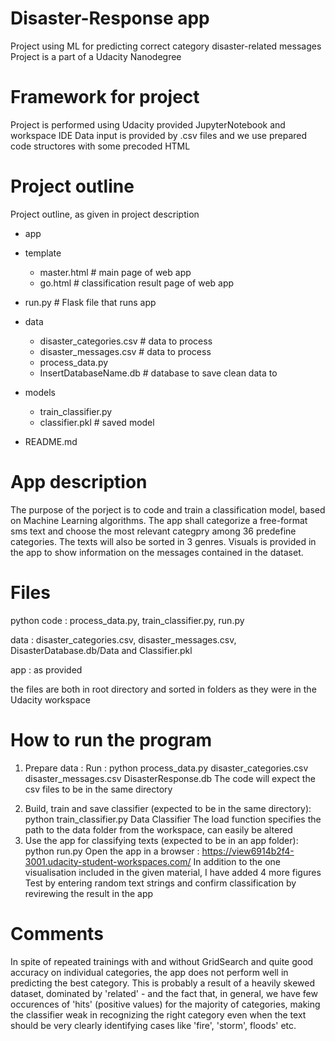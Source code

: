 # Disaster-Response app 
Project using ML for predicting correct category disaster-related messages 
Project is a part of a Udacity Nanodegree

# Framework for project
Project is performed using Udacity provided JupyterNotebook and workspace IDE
Data input is provided by .csv files and we use prepared code structores with some precoded HTML 

# Project outline 
Project outline, as given in project description

- app
 - template
    - master.html  # main page of web app
    - go.html  # classification result page of web app
  - run.py  # Flask file that runs app

- data
  - disaster_categories.csv  # data to process 
  - disaster_messages.csv  # data to process
  - process_data.py
  - InsertDatabaseName.db   # database to save clean data to

- models
  - train_classifier.py
  - classifier.pkl  # saved model 

- README.md

# App description
The purpose of the porject is to code and train a classification model, based on Machine Learning algorithms.
The app shall categorize a free-format sms text and choose the most relevant categpry among 36 predefine categories.
The texts will also be sorted in 3 genres. 
Visuals is provided in the app to show information on the messages contained in the dataset.

# Files
python code : process_data.py, train_classifier.py, run.py

data : disaster_categories.csv, disaster_messages.csv, DisasterDatabase.db/Data and Classifier.pkl

app : as provided

the files are both in root directory and sorted in folders as they were in the Udacity workspace
  

# How to run the program
1. Prepare data : Run : python process_data.py disaster_categories.csv disaster_messages.csv DisasterResponse.db
   The code will expect the csv files to be in the same directory 
2) Build, train and save classifier (expected to be in the same directory): python train_classifier.py Data Classifier
   The load function specifies the path to the data folder from the workspace, can easily be altered 
3) Use the app for classifying texts (expected to be in an app folder): python run.py
   Open the app in a browser : https://view6914b2f4-3001.udacity-student-workspaces.com/
   In addition to the one visualisation included in the given material, I have added 4 more figures
   Test by entering random text strings and confirm classification by revirewing the result in the app

# Comments
In spite of repeated trainings with and without GridSearch and quite good accuracy on individual categories, the app does not perform well in predicting the best category. This is probably a result of a heavily skewed dataset, dominated by 'related' - and the fact that, in general, we have few occurences of 'hits' (positive values) for the majority of categories, making the classifier weak in recognizing the right category even when the text should be very clearly identifying cases like 'fire', 'storm', floods' etc.    
